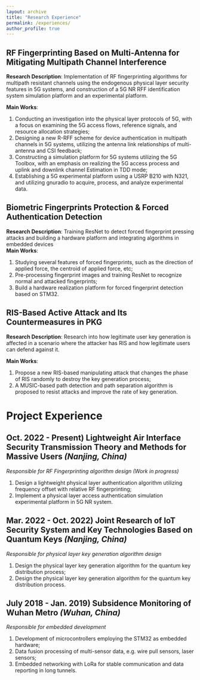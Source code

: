 ```yaml
---
layout: archive
title: "Research Experience"
permalink: /experiences/
author_profile: true
---
```


RF Fingerprinting Based on Multi-Antenna for Mitigating Multipath Channel Interference  
----  

**Research Description**: Implementation of RF fingerprinting algorithms for multipath resistant channels using the endogenous physical layer security features in 5G systems, and construction of a 5G NR RFF identification system simulation platform and an experimental platform.  

**Main Works**:
1. Conducting an investigation into the physical layer protocols of 5G, with a focus on examining the 5G access flows, reference signals, and resource allocation strategies;
2. Designing a new R-RFF scheme for device authentication in multipath channels in 5G systems, utilizing the antenna link relationships of multi-antenna and CSI feedback;
3. Constructing a simulation platform for 5G systems utilizing the 5G Toolbox, with an emphasis on realizing the 5G access process and uplink and downlink channel Estimation in TDD mode;
4. Establishing a 5G experimental platform using a USRP B210 with N321, and utilizing gnuradio to acquire, process, and analyze experimental data.


Biometric Fingerprints Protection \& Forced Authentication Detection  
----  

**Research Description**: Training ResNet to detect forced fingerprint pressing attacks and building a hardware platform and integrating algorithms in embedded devices  
**Main Works**:
1. Studying several features of forced fingerprints, such as the direction of applied force, the centroid of applied force, etc;
2. Pre-processing fingerprint images and training ResNet to recognize normal and attacked fingerprints;
3. Build a hardware realization platform for forced fingerprint detection based on STM32.  

RIS-Based Active Attack and Its Countermeasures in PKG  
----  

**Research Description**: Research into how legitimate user key generation is affected in a scenario where the attacker has RIS and how legitimate users can defend against it.  

**Main Works**:
1. Propose a new RIS-based manipulating attack that changes the phase of RIS randomly to destroy the key generation process;
2. A MUSIC-based path detection and path separation algorithm is proposed to resist attacks and improve the rate of key generation.

Project Experience  
=====  

Oct. 2022 - Present) Lightweight Air Interface Security Transmission Theory and Methods for Massive Users *(Nanjing, China)*  
----

*Responsible for RF Fingerprinting algorithm design (Work in progress)*
1. Design a lightweight physical layer authentication algorithm utilizing frequency offset with relative RF fingerprinting;
2. Implement a physical layer access authentication simulation experimental platform in 5G NR system.

Mar. 2022 - Oct. 2022) Joint Research of IoT Security System and Key Technologies Based on Quantum Keys *(Nanjing, China)*    
----

*Responsible for physical layer key generation algorithm design*
1. Design the physical layer key generation algorithm for the quantum key distribution process;
2. Design the physical layer key generation algorithm for the quantum key distribution process.


July 2018 - Jan. 2019) Subsidence Monitoring of Wuhan Metro *(Wuhan, China)* 
----

*Responsible for embedded development*
1. Development of microcontrollers employing the STM32 as embedded hardware;
2. Data fusion processing of multi-sensor data, e.g. wire pull sensors, laser sensors;
3. Embedded networking with LoRa for stable communication and data reporting in long tunnels.


